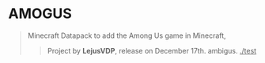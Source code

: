 # AMOGUS

> Minecraft Datapack to add the Among Us game in Minecraft,
>> Project by **LejusVDP**, release on December 17th.
>ambigus.
><ins>./test</ins>
